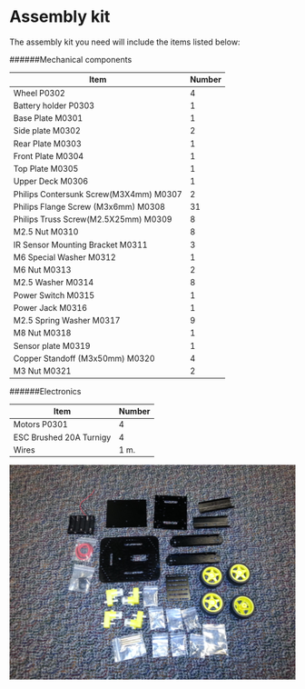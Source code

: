 # Assembly kit

The assembly kit you need will include the items listed below:

######Mechanical components

|**Item**|**Number**|
|-------|--------|
|Wheel P0302 |4|
|Battery holder  P0303 |1|
|Base Plate  M0301|1|
|Side plate  M0302|2|
|Rear Plate  M0303|1|
|Front Plate M0304|1|
|Top Plate M0305|1|
|Upper Deck M0306|1|
|Philips Contersunk Screw(M3X4mm) M0307|2|
|Philips Flange Screw (M3x6mm) M0308|31|
|Philips Truss Screw(M2.5X25mm) M0309|8|
|M2.5 Nut M0310|8|
|IR Sensor Mounting Bracket M0311|3|
|M6 Special Washer M0312|1|
|M6 Nut M0313|2|
|M2.5 Washer M0314|8|
|Power Switch  M0315|1|
|Power Jack M0316|1|
|M2.5 Spring Washer M0317|9|
|M8 Nut M0318|1|
|Sensor plate M0319|1|
|Copper Standoff (M3x50mm) M0320|4|
|M3 Nut M0321|2|

######Electronics


|**Item**|**Number**|
|-------|--------|
|Motors  P0301|4|
|ESC Brushed 20A Turnigy|4|
|Wires|1 m.|

![items](../img//items.jpg)

